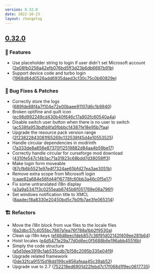 ```yaml
---
version: 0.32.0
date: 2022-10-23
layout: changelog
---
```

## [0.32.0](#0.32.0)
### 🚀 Features

- Use placeholder string to login if user didn't set Microsoft account ([2e08fb0256a42efb076bd5ff3d23b6db6697b91b](https://github.com/Voxelum/x-minecraft-launcher/commit/2e08fb0256a42efb076bd5ff3d23b6db6697b91b))
- Support device code and turbo login ([1968d84d0526add6935daed3c130c75c0b60829e](https://github.com/Voxelum/x-minecraft-launcher/commit/1968d84d0526add6935daed3c130c75c0b60829e))
### 🐛 Bug Fixes & Patches

- Correctly store the logs ([689fde88f4a7f104e72e00baee91107d6c1b9940](https://github.com/Voxelum/x-minecraft-launcher/commit/689fde88f4a7f104e72e00baee91107d6c1b9940))
- Broken optifine and quilt icon ([ec98d992249cd430b40f646c17a902fc60540a4a](https://github.com/Voxelum/x-minecraft-launcher/commit/ec98d992249cd430b40f646c17a902fc60540a4a))
- Disable switch user button when there is no user to switch ([ac538fa953bdfd4fa5fbbbc14387fe18e95b7faa](https://github.com/Voxelum/x-minecraft-launcher/commit/ac538fa953bdfd4fa5fbbbc14387fe18e95b7faa))
- Upgrade the resource pack version range ([2f23822843081f65269c132538f45d4e10553525](https://github.com/Voxelum/x-minecraft-launcher/commit/2f23822843081f65269c132538f45d4e10553525))
- Handle circular dependencies in modrinth ([7a333de8a856e87370f12519882d84aa4b59be17](https://github.com/Voxelum/x-minecraft-launcher/commit/7a333de8a856e87370f12519882d84aa4b59be17))
- Correctly handle circular for curseforge mod download ([4310fe547c14b1ac71a31923c68bdd7d38058ff3](https://github.com/Voxelum/x-minecraft-launcher/commit/4310fe547c14b1ac71a31923c68bdd7d38058ff3))
- Make login form moveable ([87cfb6b5521e97e4f7324ae65bfd27ea3ae3051b](https://github.com/Voxelum/x-minecraft-launcher/commit/87cfb6b5521e97e4f7324ae65bfd27ea3ae3051b))
- Remove extra scope from Microsoft login ([caae82a684e56fd44f16778fc60bb3a46c0f5e17](https://github.com/Voxelum/x-minecraft-launcher/commit/caae82a684e56fd44f16778fc60bb3a46c0f5e17))
- Fix some untranslated i18n display ([a3a9a5347f3c0255eab6745b6f051769e06a796f](https://github.com/Voxelum/x-minecraft-launcher/commit/a3a9a5347f3c0255eab6745b6f051769e06a796f))
- Set windows notification title to XMCL ([8aadec18a8330e20450bd5c7b0fb7ae3fe065314](https://github.com/Voxelum/x-minecraft-launcher/commit/8aadec18a8330e20450bd5c7b0fb7ae3fe065314))
### 🏗️ Refactors

- Move the i18n block from vue files to the locale files ([6a2dbc57c4055bc7867a1ea76f788a1bb2f9530a](https://github.com/Voxelum/x-minecraft-launcher/commit/6a2dbc57c4055bc7867a1ea76f788a1bb2f9530a))
- Clean up i18n keys ([ef46d8eecfdeb857c36f91d02142f409ee281b64](https://github.com/Voxelum/x-minecraft-launcher/commit/ef46d8eecfdeb857c36f91d02142f409ee281b64))
- Hoist locales ([e4d5471e29a77d0d6ec0f5688b6e196abb45516b](https://github.com/Voxelum/x-minecraft-launcher/commit/e4d5471e29a77d0d6ec0f5688b6e196abb45516b))
- Simply the code structure ([a5d1dee3919c1ab535cdb7b158c2095b335e04f9](https://github.com/Voxelum/x-minecraft-launcher/commit/a5d1dee3919c1ab535cdb7b158c2095b335e04f9))
- Upgrade related framework ([0de32fca91515d18dd199ce856afeaa45c39ab52](https://github.com/Voxelum/x-minecraft-launcher/commit/0de32fca91515d18dd199ce856afeaa45c39ab52))
- Upgrade vue to 2.7 ([752218ed6901d22febd7c17f068d1f9ec0617735](https://github.com/Voxelum/x-minecraft-launcher/commit/752218ed6901d22febd7c17f068d1f9ec0617735))